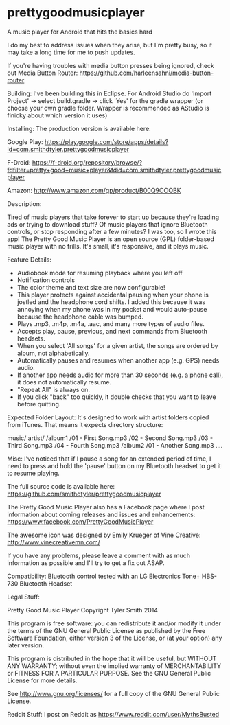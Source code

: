 prettygoodmusicplayer
=====================

A music player for Android that hits the basics hard

I do my best to address issues when they arise, but I'm pretty busy, so it may take a long time for me to push updates.

If you're having troubles with media button presses being ignored, check out Media Button Router: https://github.com/harleensahni/media-button-router

Building: 
I've been building this in Eclipse. For Android Studio do 'Import Project' -> select build.gradle -> click 'Yes' for the gradle wrapper (or choose your own gradle folder. Wrapper is recommended as AStudio is finicky about which version it uses)


Installing:
The production version is available here:

Google Play: https://play.google.com/store/apps/details?id=com.smithdtyler.prettygoodmusicplayer

F-Droid: https://f-droid.org/repository/browse/?fdfilter=pretty+good+music+player&fdid=com.smithdtyler.prettygoodmusicplayer

Amazon: http://www.amazon.com/gp/product/B00Q9OOQBK

Description:

Tired of music players that take forever to start up because they're loading ads or trying to download stuff? Of music players that ignore Bluetooth controls, or stop responding after a few minutes? I was too, so I wrote this app!
The Pretty Good Music Player is an open source (GPL) folder-based music player with no frills. It's small, it's responsive, and it plays music.

Feature Details:
- Audiobook mode for resuming playback where you left off
- Notification controls
- The color theme and text size are now configurable!
- This player protects against accidental pausing when your phone is jostled and the headphone cord shifts. I added this because it was annoying when my phone was in my pocket and would auto-pause because the headphone cable was bumped.
- Plays .mp3, .m4p, .m4a, .aac, and many more types of audio files.
- Accepts play, pause, previous, and next commands from Bluetooth headsets.
- When you select 'All songs' for a given artist, the songs are ordered by album, not alphabetically. 
- Automatically pauses and resumes when another app (e.g. GPS) needs audio.
- If another app needs audio for more than 30 seconds (e.g. a phone call), it does not automatically resume. 
- "Repeat All" is always on.
- If you click "back" too quickly, it double checks that you want to leave before quitting.

Expected Folder Layout:
It's designed to work with artist folders copied from iTunes. That means it expects directory structure:

music/
artist/
/album1
/01 - First Song.mp3
/02 - Second Song.mp3
/03 - Third Song.mp3
/04 - Fourth Song.mp3
/album2
/01 - Another Song.mp3
....

Misc:
I've noticed that if I pause a song for an extended period of time, I need to press and hold the 'pause' button on my Bluetooth headset to get it to resume playing.

The full source code is available here: https://github.com/smithdtyler/prettygoodmusicplayer

The Pretty Good Music Player also has a Facebook page where I post information about coming releases and issues and enhancements:
https://www.facebook.com/PrettyGoodMusicPlayer

The awesome icon was designed by Emily Krueger of Vine Creative: http://www.vinecreativemn.com/

If you have any problems, please leave a comment with as much information as possible and I'll try to get a fix out ASAP.

Compatibility:
Bluetooth control tested with an LG Electronics Tone+ HBS-730 Bluetooth Headset

Legal Stuff:

Pretty Good Music Player
Copyright Tyler Smith 2014

This program is free software: you can redistribute it and/or modify
it under the terms of the GNU General Public License as published by
the Free Software Foundation, either version 3 of the License, or
(at your option) any later version.

This program is distributed in the hope that it will be useful,
but WITHOUT ANY WARRANTY; without even the implied warranty of
MERCHANTABILITY or FITNESS FOR A PARTICULAR PURPOSE. See the
GNU General Public License for more details.

See http://www.gnu.org/licenses/ for a full copy of the GNU General Public License.

Reddit Stuff:
I post on Reddit as https://www.reddit.com/user/MythsBusted
